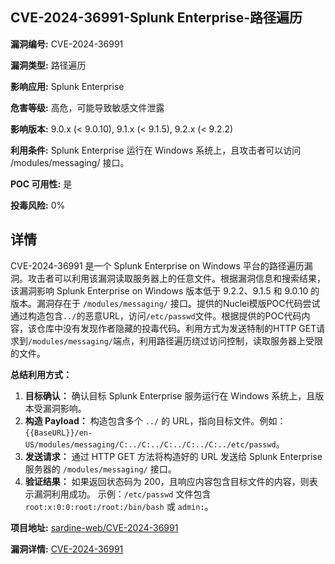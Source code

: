 ## CVE-2024-36991-Splunk Enterprise-路径遍历

**漏洞编号:** CVE-2024-36991

**漏洞类型:** 路径遍历

**影响应用:** Splunk Enterprise

**危害等级:** 高危，可能导致敏感文件泄露

**影响版本:** 9.0.x (< 9.0.10), 9.1.x (< 9.1.5), 9.2.x (< 9.2.2)

**利用条件:** Splunk Enterprise 运行在 Windows 系统上，且攻击者可以访问 /modules/messaging/ 接口。

**POC 可用性:** 是

**投毒风险:** 0%

## 详情

CVE-2024-36991 是一个 Splunk Enterprise on Windows 平台的路径遍历漏洞。攻击者可以利用该漏洞读取服务器上的任意文件。根据漏洞信息和搜索结果，该漏洞影响 Splunk Enterprise on Windows 版本低于 9.2.2、9.1.5 和 9.0.10 的版本。漏洞存在于 `/modules/messaging/` 接口。提供的Nuclei模版POC代码尝试通过构造包含`../`的恶意URL，访问`/etc/passwd`文件。根据提供的POC代码内容，该仓库中没有发现作者隐藏的投毒代码。利用方式为发送特制的HTTP GET请求到`/modules/messaging/`端点，利用路径遍历绕过访问控制，读取服务器上受限的文件。

**总结利用方式：**

1.  **目标确认：** 确认目标 Splunk Enterprise 服务运行在 Windows 系统上，且版本受漏洞影响。
2.  **构造 Payload：** 构造包含多个 `../` 的 URL，指向目标文件。例如：`{{BaseURL}}/en-US/modules/messaging/C:../C:../C:../C:../C:../etc/passwd`。
3.  **发送请求：** 通过 HTTP GET 方法将构造好的 URL 发送给 Splunk Enterprise 服务器的 `/modules/messaging/` 接口。
4.  **验证结果：** 如果返回状态码为 200，且响应内容包含目标文件的内容，则表示漏洞利用成功。 示例：`/etc/passwd` 文件包含 `root:x:0:0:root:/root:/bin/bash` 或 `admin:`。


**项目地址:** [sardine-web/CVE-2024-36991](https://github.com/sardine-web/CVE-2024-36991)

**漏洞详情:** [CVE-2024-36991](https://nvd.nist.gov/vuln/detail/CVE-2024-36991)